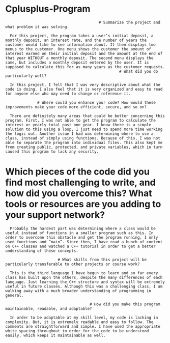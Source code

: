 # Cplusplus-Program


                                             # Summarize the project and what problem it was solving.
                                              
	  For this project, the program takes a user’s initial deposit, a monthly deposit, an interest rate, and the number of years the customer would like to see information about. It then displays two menus to the customer. One menu shows the customer the amount of interest earned on their initial deposit and the amount at the end of that year WITHOUT a monthly deposit. The second menu displays the same, but includes a monthly deposit entered by the user. It is supposed to calculate this for as many years as the customer requests.
                                                      # What did you do particularly well?
                                                       
	  In this project, I felt that I was very descriptive about what the code is doing. I also feel that it is very organized and easy to read for anyone else who may need to change or reference it.
  
                  # Where could you enhance your code? How would these improvements make your code more efficient, secure, and so on?
                 
	  There are definitely many areas that could be better concerning this program. First, I was not able to get the program to calculate the interest or yearly total past one year. I know there is a simple solution to this using a loop, I just need to spend more time working the logic out. Another issue I had was determining where to use a class, instead of simply using functions. Because of this, I was not able to separate the program into individual files. This also kept me from creating public, protected, and private variables, which in turn caused this program to lack any security.
    
   # Which pieces of the code did you find most challenging to write, and how did you overcome this? What tools or resources are you adding to your support network?
      
	  Probably the hardest part was determining where a class would be useful instead of functions in a smaller program such as this. In order to overcome this obstacle and get the program running, I only used functions and “main”. Since then, I have read a bunch of content on C++ classes and watched a C++ tutorial in order to get a better understanding of these concepts.
    
                           # What skills from this project will be particularly transferable to other projects or course work?
                            
	  This is the third language I have begun to learn and so far every class has built upon the others, despite the many differences of each language. Just learning the C++ structure and syntax will be extremely useful in future classes. Although this was a challenging class, I am walking away with a much broader understanding of programming in general.
  
                                         # How did you make this program maintainable, readable, and adaptable?
                                          
	  In order to be adaptable at my skill level, my code is lacking in complexity. But, it is extremely readable and easy to follow. The comments are straightforward and simple. I have used the appropriate white spacing throughout in order for the code to be understood easily, which keeps it maintainable as well.
